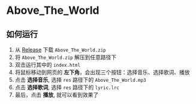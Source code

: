 # Above_The_World

## 如何运行
1. 从 [Release](https://github.com/SyrieYume/Above_The_World/releases) 下载 `Above_The_World.zip`
2. 将 `Above_The_World.zip` 解压到任意路径下
3. 双击运行其中的 `index.html`
4. 将鼠标移动到网页的 **左下角**，会出现三个按钮：选择音乐、选择歌词、播放
5. 点击 **选择音乐**, 选择 `res` 路径下的 `Above_The_World.mp3`
6. 点击 **选择歌词**, 选择 `res` 路径下的 `lyric.lrc`
7. 最后，点击 **播放**, 就可以看到效果了
   
